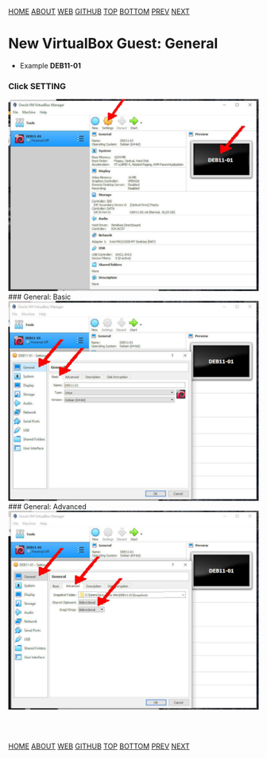 ---
---

[HOME](index.md)
[ABOUT](README.md)
[WEB](https://osp4diss.vlsm.org/)
[GITHUB](/https://github.com/os2xx/osp4diss)
[TOP](#)
[BOTTOM](#endofpage)
[PREV](DebianGuestOnVirtualBox1.md)
[NEXT](DebianGuestOnVirtualBox3.md)

# New VirtualBox Guest: General

* Example **DEB11-01**

### Click SETTING

<img src="pictures/OS21-010a.jpg"  width="960">

<br>
### General: Basic

<img src="pictures/OS21-013.jpg"  width="960">

<br>
### General: Advanced

<img src="pictures/OS21-014.jpg"  width="960">

<br id="endofpage"><br>

[HOME](index.md)
[ABOUT](README.md)
[WEB](https://osp4diss.vlsm.org/)
[GITHUB](/https://github.com/os2xx/osp4diss)
[TOP](#)
[BOTTOM](#endofpage)
[PREV](DebianGuestOnVirtualBox1.md)
[NEXT](DebianGuestOnVirtualBox3.md)

